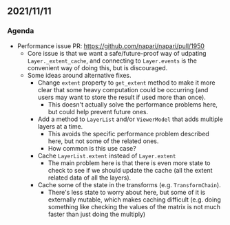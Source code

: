 ## 2021/11/11

### Agenda

- Performance issue PR: https://github.com/napari/napari/pull/1950
    - Core issue is that we want a safe/future-proof way of udpating `Layer._extent_cache`, and connecting to `Layer.events` is the convenient way of doing this, but is discouraged.
    - Some ideas around alternative fixes.
        - Change `extent` property to `get_extent` method to make it more clear that some heavy computation could be occurring (and users may want to store the result if used more than once).
            - This doesn't actually solve the performance problems here, but could help prevent future ones.
        - Add a method to `LayerList` and/or `ViewerModel` that adds multiple layers at a time.
            - This avoids the specific performance problem described here, but not some of the related ones.
            - How common is this use case?
        - Cache `LayerList.extent` instead of `Layer.extent`
            - The main problem here is that there is even more state to check to see if we should update the cache (all the extent related data of all the layers).
        - Cache some of the state in the transforms (e.g. `TransformChain`).
            - There's less state to worry about here, but some of it is externally mutable, which makes caching difficult (e.g. doing something like checking the values of the matrix is not much faster than just doing the multiply)
